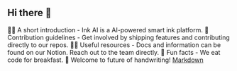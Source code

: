 ## Hi there 👋

🙋‍♀️ A short introduction - Ink AI is a AI-powered smart ink platform.
🌈 Contribution guidelines - Get involved by shipping features and contributing directly to our repos.
👩‍💻 Useful resources - Docs and information can be found on our Notion. Reach out to the team directly. 
🍿 Fun facts - We eat code for breakfast.
🧙 Welcome to future of handwriting! [Markdown](https://docs.github.com/github/writing-on-github/getting-started-with-writing-and-formatting-on-github/basic-writing-and-formatting-syntax)


<!--

**Here are some ideas to get you started:**

🙋‍♀️ A short introduction - what is your organization all about?
🌈 Contribution guidelines - how can the community get involved?
👩‍💻 Useful resources - where can the community find your docs? Is there anything else the community should know?
🍿 Fun facts - what does your team eat for breakfast?
🧙 Remember, you can do mighty things with the power of [Markdown](https://docs.github.com/github/writing-on-github/getting-started-with-writing-and-formatting-on-github/basic-writing-and-formatting-syntax)
-->
